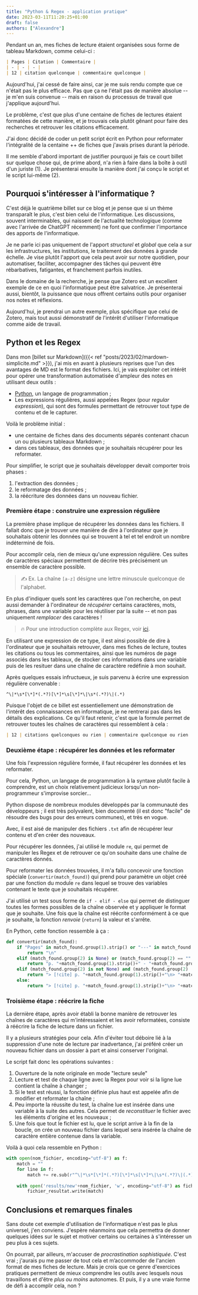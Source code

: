 ```yaml
---
title: "Python & Regex - application pratique"
date: 2023-03-11T11:20:25+01:00
draft: false
authors: ["Alexandre"]
---
```


Pendant un an, mes fiches de lecture étaient organisées sous forme de tableau Markdown, comme celui-ci :

```markdown
| Pages | Citation | Commentaire |
| - | - | - |
| 12 | citation quelconque | commentaire quelconque |
```

Aujourd'hui, j'ai cessé de faire ainsi, car je me suis rendu compte que ce n'était pas le plus efficace. Pas que ça ne l'était pas de manière absolue -- je m'en suis convenue -- mais en raison du processus de travail que j'applique aujourd'hui.

Le problème, c'est que plus d'une centaine de fiches de lectures étaient formatées de cette manière, et je trouvais cela plutôt gênant pour faire des recherches et retrouver les citations efficacement.

J'ai donc décidé de coder un petit script écrit en Python pour reformater l'intégralité de la centaine ++ de fiches que j'avais prises durant la période.

Il me semble d'abord important de justifier pourquoi je fais ce court billet sur quelque chose qui, de prime abord, n'a rien à faire dans la boîte à outil d'un juriste (1). Je présenterai ensuite la manière dont j'ai conçu le script et le script lui-même (2).

## Pourquoi s'intéresser à l'informatique ?

C'est déjà le quatrième billet sur ce blog et je pense que si un thème transparaît le plus, c'est bien celui de l'informatique. Les discussions, souvent interminables, qui naissent de l'actualité technologique (comme avec l'arrivée de ChatGPT récemment) ne font que confirmer l'importance des apports de l'informatique. 

Je ne parle ici pas uniquement de l'apport *structurel* et *global* que cela a sur les infrastructures, les institutions, le traitement des données à grande échelle. Je vise plutôt l'apport que cela peut avoir sur notre quotidien, pour automatiser, faciliter, accompagner des tâches qui peuvent être rébarbatives, fatigantes, et franchement parfois inutiles.

Dans le domaine de la recherche, je pense que Zotero est un excellent exemple de ce en quoi l'informatique peut être salvatrice. Je présenterai aussi, bientôt, la puissance que nous offrent certains outils pour organiser nos notes et réflexions.

Aujourd'hui, je prendrai un autre exemple, plus spécifique que celui de Zotero, mais tout aussi démonstratif de l'intérêt d'utiliser l'informatique comme aide de travail.

## Python et les Regex

Dans mon [billet sur Markdown]({{< ref "posts/2023/02/mardown-simplicite.md" >}}), j'ai mis en avant à plusieurs reprises que l'un des avantages de MD est le format des fichiers. Ici, je vais exploiter cet intérêt pour opérer une transformation automatisée d'ampleur des notes en utilisant deux outils :
- [Python](https://www.python.org/), un langage de programmation ;
- Les expressions régulières, aussi appelées Regex (pour *regular expression*), qui sont des formules permettant de retrouver tout type de contenu et de le capturer.

Voilà le problème initial :
- une centaine de fiches dans des documents séparés contenant chacun un ou plusieurs tableaux Markdown ;
- dans ces tableaux, des données que je souhaitais récupérer pour les reformater. 

Pour simplifier, le script que je souhaitais développer devait comporter trois phases :
1. l'extraction des données ;
2. le reformatage des données ;
3. la réécriture des données dans un nouveau fichier.

### Première étape : construire une expression régulière 

La première phase implique de récupérer les données dans les fichiers. Il fallait donc que je trouver une manière de dire à l'ordinateur que je souhaitais obtenir les données qui se trouvent à tel et tel endroit un nombre indéterminé de fois.

Pour accomplir cela, rien de mieux qu'une expression régulière. Ces suites de caractères spéciaux permettent de décrire très précisément un ensemble de caractère possible. 

> :writing_hand: Ex. La chaîne `[a-z]` désigne une lettre minuscule quelconque de l'alphabet. 
 
En plus d'indiquer quels sont les caractères que l'on recherche, on peut aussi demander à l'ordinateur de *récupérer* certains caractères, mots, phrases, dans une variable pour les réutiliser par la suite -- et non pas uniquement *remplacer* des caractères !

> :fire: Pour une introduction complète aux Regex, voir [ici](https://regexone.com/). 

En utilisant une expression de ce type, il est ainsi possible de dire à l'ordinateur que je souhaitais retrouver, dans mes fiches de lecture, toutes les citations ou tous les commentaires, ainsi que les numéros de page associés dans les tableaux, de stocker ces informations dans une variable puis de les resituer dans une chaîne de caractère redéfinie à mon souhait.

Après quelques essais infructueux, je suis parvenu à écrire une expression régulière convenable : 

```
^\|*\s*[\*]*(.*?)[\*]*\s[\*]*\|\s*(.*?)\|(.*)
```


Puisque l'objet de ce billet est essentiellement une démonstration de l'intérêt des connaissances en informatique, je ne rentrerai pas dans les détails des explications. Ce qu'il faut retenir, c'est que la formule permet de retrouver toutes les chaînes de caractères qui ressemblent à cela :

```markdown
| 12 | citations quelconques ou rien | commentaire quelconque ou rien |
```

### Deuxième étape : récupérer les données et les reformater

Une fois l'expression régulière formée, il faut récupérer les données et les reformater.

Pour cela, Python, un langage de programmation à la syntaxe plutôt facile à comprendre, est un choix relativement judicieux lorsqu'un non-programmeur s'improvise sorcier...

Python dispose de nombreux modules développés par la communauté des développeurs ; il est très polyvalent, bien documenté (il est donc "facile" de résoudre des bugs pour des erreurs communes), et très en vogue. 

Avec, il est aisé de manipuler des fichiers `.txt` afin de récupérer leur contenu et d'en créer des nouveaux.

Pour récupérer les données, j'ai utilisé le module `re`, qui permet de manipuler les Regex et de retrouver ce qu'on souhaite dans une chaîne de caractères donnés.

Pour reformater les données trouvées, il m'a fallu concevoir une fonction spéciale (`convertir(match_found)`) qui prend pour paramètre un objet créé par une fonction du module `re` dans lequel se trouve des variables contenant le texte que je souhaitais récupérer. 

J'ai utilisé un test sous forme de `if - elif - else` qui permet de distinguer toutes les formes possibles de la chaîne observée et y appliquer le format que je souhaite. Une fois que la chaîne est réécrite conformément à ce que je souhaite, la fonction *renvoie* (`return`) la valeur et s'arrête. 

En Python, cette fonction ressemble à ça :

```python
def convertir(match_found):
	if "Pages" in match_found.group(1).strip() or "---" in match_found.group(2).strip():
		return "\n"
	elif (match_found.group(2) is None) or (match_found.group(2) == "" or match_found.group(2) == " "):
		return "p. "+match_found.group(1).strip()+" - "+match_found.group(3).strip()+"\n"
	elif (match_found.group(2) is not None) and (match_found.group(2) != " " or match_found.group(2) != ""):
		return "> [!cite] p. "+match_found.group(1).strip()+"\n> "+match_found.group(2).strip()+"\n> - *"+match_found.group(3).strip()+"*\n"
	else:
		return "> [!cite] p. "+match_found.group(1).strip()+"\n> "+match_found.group(4).strip()+"\n"
```


### Troisième étape : réécrire la fiche

La dernière étape, après avoir établi la bonne manière de retrouver les chaînes de caractères qui m'intéressaient et les avoir reformatées, consiste à réécrire la fiche de lecture dans un fichier.

Il y a plusieurs stratégies pour cela. Afin d'éviter tout déboire lié à la suppression d'une note de lecture par inadvertance, j'ai préféré créer un nouveau fichier dans un dossier à part et ainsi conserver l'original. 

Le script fait donc les opérations suivantes :
1. Ouverture de la note originale en mode "lecture seule" 
2. Lecture et test de chaque ligne avec la Regex pour voir si la ligne lue contient la chaîne à changer ;
3. Si le test est réussi, la fonction définie plus haut est appelée afin de modifier et reformater la chaîne ;
4. Peu importe la réussite du test, la chaîne lue est insérée dans une variable à la suite des autres. Cela permet de *reconstituer* le fichier avec les éléments d'origine et les nouveaux ;
5. Une fois que tout le fichier est lu, que le script arrive à la fin de la boucle, on crée un nouveau fichier dans lequel sera insérée la chaîne de caractère entière contenue dans la variable.

Voilà à quoi cela ressemble en Python :

```python
with open(nom_fichier, encoding="utf-8") as f:
	match = ""
	for line in f:
	    match += re.sub(r"^\|*\s*[\*]*(.*?)[\*]*\s[\*]*\|\s*(.*?)\|(.*)", convertir, line)
	
	with open('results/new'+nom_fichier, 'w', encoding="utf-8") as fichier_resultat:
	    fichier_resultat.write(match)
```


## Conclusions et remarques finales

Sans doute cet exemple d'utilisation de l'informatique n'est pas le plus universel, j'en conviens. J'espère néanmoins que cela permettra de donner quelques idées sur le sujet et motiver certains ou certaines à s'intéresser un peu plus à ces sujets.

On pourrait, par ailleurs, m'accuser de *procrastination sophistiquée*. C'est vrai ; j'aurais pu me passer de tout cela et m’accommoder de l'ancien format de mes fiches de lecture. Mais je crois que ce genre d'exercices pratiques permettent de mieux comprendre les outils avec lesquels nous travaillons et d'être *plus ou moins* autonomes. Et puis, il y a une vraie forme de défi à accomplir cela, non ?






